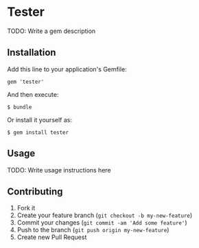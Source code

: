 # Tester

TODO: Write a gem description

## Installation

Add this line to your application's Gemfile:

    gem 'tester'

And then execute:

    $ bundle

Or install it yourself as:

    $ gem install tester

## Usage

TODO: Write usage instructions here

## Contributing

1. Fork it
2. Create your feature branch (`git checkout -b my-new-feature`)
3. Commit your changes (`git commit -am 'Add some feature'`)
4. Push to the branch (`git push origin my-new-feature`)
5. Create new Pull Request
